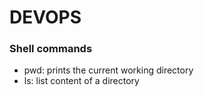 # DEVOPS
### Shell commands
- pwd: prints the current working directory
- ls: list content of a directory
